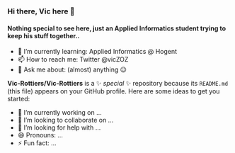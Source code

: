 
### Hi there, Vic here 👋

#### Nothing special to see here, just an Applied Informatics student trying to keep his stuff together..

- 🌱 I’m currently learning: Applied Informatics @ Hogent
- 📫 How to reach me: Twitter @vicZOZ
- 💬 Ask me about: (almost) anything 😉


**Vic-Rottiers/Vic-Rottiers** is a ✨ _special_ ✨ repository because its `README.md` (this file) appears on your GitHub profile.
Here are some ideas to get you started:
- 🔭 I’m currently working on ...
- 👯 I’m looking to collaborate on ...
- 🤔 I’m looking for help with ...
- 😄 Pronouns: ...
- ⚡ Fun fact: ...
